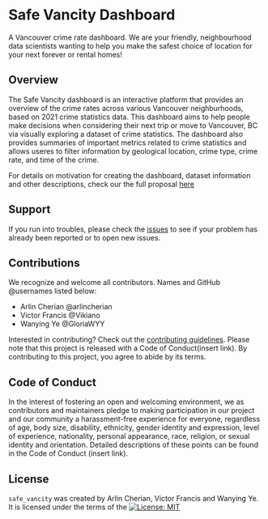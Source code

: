# Safe Vancity Dashboard
A Vancouver crime rate dashboard. We are your friendly, neighbourhood data scientists wanting to help you make the safest choice of location for your next forever or rental homes!
## Overview

The Safe Vancity dashboard is an interactive platform that provides an overview of the crime rates across various Vancouver neighburhoods, based on 2021 crime statistics data. This dashboard aims to help people make decisions when considering their next trip or move to Vancouver, BC via visually exploring a dataset of crime statistics. The dashboard also provides summaries of important metrics related to crime statistics and allows useres to filter information by geological location, crime type, crime rate, and time of the crime. 

For details on motivation for creating the dashboard, dataset information and other descriptions, check our the full proposal [here](https://github.com/UBC-MDS/safe_vancity/blob/main/reports/proposal.md)
## Support

If you run into troubles, please check the [issues](https://github.com/UBC-MDS/safe_vancity/issues) to see if your problem has already been reported or to open new issues.

## Contributions

We recognize and welcome all contributors. Names and GitHub @usernames listed below:

- Arlin Cherian @arlincherian
- Victor Francis @Vikiano
- Wanying Ye @GloriaWYY

Interested in contributing? Check out the [contributing guidelines](https://github.com/UBC-MDS/safe_vancity/blob/main/CONTRIBUTING.md). Please note that this project is released with a Code of Conduct(insert link). By contributing to this project, you agree to abide by its terms.

## Code of Conduct 

In the interest of fostering an open and welcoming environment, we as contributors and maintainers pledge to making participation in our project and our community a harassment-free experience for everyone, regardless of age, body size, disability, ethnicity, gender identity and expression, level of experience, nationality, personal appearance, race, religion, or sexual identity and orientation. Detailed descriptions of these points can be found in the Code of Conduct (insert link). 

## License

`safe_vancity` was created by Arlin Cherian, Victor Francis and Wanying Ye. It is licensed under the terms of the [![License: MIT](https://img.shields.io/badge/License-MIT-yellow.svg)](https://opensource.org/licenses/MIT)






